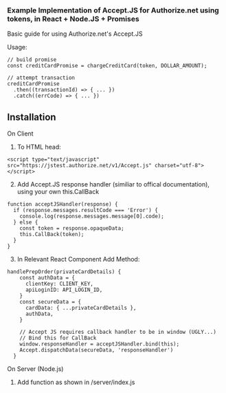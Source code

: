 ### Example Implementation of Accept.JS for Authorize.net using tokens, in React + Node.JS + Promises

Basic guide for using Authorize.net's Accept.JS

Usage: 

```
// build promise
const creditCardPromise = chargeCreditCard(token, DOLLAR_AMOUNT);

// attempt transaction
creditCardPromise
  .then((transactionId) => { ... })
  .catch((errCode) => { ... })
```

## Installation

On Client

1) To HTML head:
```
<script type="text/javascript" src="https://jstest.authorize.net/v1/Accept.js" charset="utf-8"></script>
```
2) Add Accept.JS response handler (similiar to offical documentation), using your own this.CallBack
```
function acceptJSHandler(response) {
  if (response.messages.resultCode === 'Error') {
    console.log(response.messages.message[0].code);
  } else {
    const token = response.opaqueData;
    this.CallBack(token);
  }
}
```
3) In Relevant React Component Add Method:
```
handlePrepOrder(privateCardDetails) {
    const authData = { 
      clientKey: CLIENT_KEY,
      apiLoginID: API_LOGIN_ID,
    }
    const secureData = { 
      cardData: { ...privateCardDetails },
      authData,
    }

    // Accept JS requires callback handler to be in window (UGLY...)
    // Bind this for CallBack
    window.responseHandler = acceptJSHandler.bind(this);
    Accept.dispatchData(secureData, 'responseHandler')
  }
```

On Server (Node.js)

1) Add function as shown in /server/index.js



